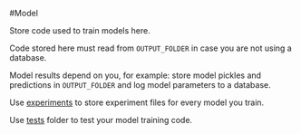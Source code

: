 #Model

Store code used to train models here.

Code stored here must read from `OUTPUT_FOLDER` in case you are not using a database.

Model results depend on you, for example: store model pickles and predictions in `OUTPUT_FOLDER` and log model parameters to a database.

Use [experiments](experiments/) to store experiment files for every model you train.

Use [tests](tests/) folder to test your model training code.